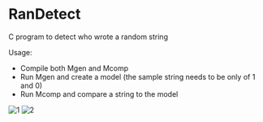 # RanDetect
C program to detect who wrote a random string

Usage:
 * Compile both Mgen and Mcomp
 * Run Mgen and create a model (the sample string needs to be only of 1 and 0)
 * Run Mcomp and compare a string to the model


![1](https://github.com/fiustif/RanDetect/assets/40177255/9b1103fd-a76c-49d3-863c-c24bef52f446)
![2](https://github.com/fiustif/RanDetect/assets/40177255/6d64f934-a3fd-4675-a7b1-ad794deb9913)
